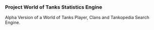 ### Project World of Tanks Statistics Engine

Alpha Version of a World of Tanks Player, Clans and Tankopedia Search Engine.
